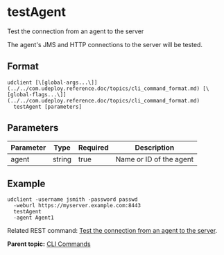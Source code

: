 # testAgent

Test the connection from an agent to the server

The agent's JMS and HTTP connections to the server will be tested.

## Format

```
udclient [\[global-args...\]](../../com.udeploy.reference.doc/topics/cli_command_format.md) [\[global-flags...\]](../../com.udeploy.reference.doc/topics/cli_command_format.md)
  testAgent [parameters]
```

## Parameters

|Parameter|Type|Required|Description|
|---------|----|--------|-----------|
|agent|string|true|Name or ID of the agent|

## Example

```
udclient -username jsmith -password passwd 
  -weburl https://myserver.example.com:8443
  testAgent
  -agent Agent1
```

Related REST command: [Test the connection from an agent to the server](rest_cli_agentcli_test_put.md).

**Parent topic:** [CLI Commands](../../com.udeploy.reference.doc/topics/cli_commands.md)

